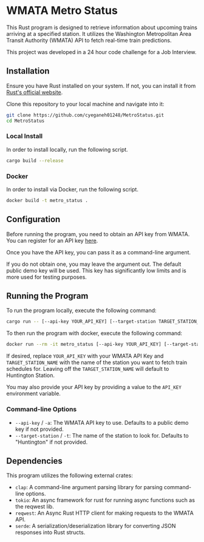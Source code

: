 # WMATA Metro Status

This Rust program is designed to retrieve information about upcoming trains arriving at a specified station. It utilizes
the Washington Metropolitan Area Transit Authority (WMATA) API to fetch real-time train predictions.

This project was developed in a 24 hour code challenge for a Job Interview.

## Installation

Ensure you have Rust installed on your system. If not, you can install it
from [Rust's official website](https://www.rust-lang.org/).

Clone this repository to your local machine and navigate into it:

```bash
git clone https://github.com/cyeganeh01248/MetroStatus.git
cd MetroStatus
```

### Local Install

In order to install locally, run the following script.

```bash
cargo build --release
```

### Docker

In order to install via Docker, run the following script.

```bash
docker build -t metro_status .
```

## Configuration

Before running the program, you need to obtain an API key from WMATA. You can register for an API
key [here](https://developer.wmata.com/).

Once you have the API key, you can pass it as a command-line argument.

If you do not obtain one, you may leave the argument out. The default public demo key will be used. This key has
significantly low limits and is more used for testing purposes.

## Running the Program

To run the program locally, execute the following command:

```bash
cargo run -- [--api-key YOUR_API_KEY] [--target-station TARGET_STATION_NAME]
```

To then run the program with docker, execute the following command:

```bash
docker run --rm -it metro_status [--api-key YOUR_API_KEY] [--target-station TARGET_STATION_NAME]
```

If desired, replace `YOUR_API_KEY` with your WMATA API Key and `TARGET_STATION_NAME` with the name of the station you
want to fetch train schedules for. Leaving off the `TARGET_STATION_NAME` will default to Huntington Station.

You may also provide your API key by providing a value to the `API_KEY` environment variable.

### Command-line Options

- `--api-key` / `-a`: The WMATA API key to use. Defaults to a public demo key if not provided.
- `--target-station` / `-t`: The name of the station to look for. Defaults to "Huntington" if not provided.

## Dependencies

This program utilizes the following external crates:

- `clap`: A command-line argument parsing library for parsing command-line options.
- `tokio`: An async framework for rust for running async functions such as the reqwest lib.
- `reqwest`: An Async Rust HTTP client for making requests to the WMATA API.
- `serde`: A serialization/deserialization library for converting JSON responses into Rust structs.
